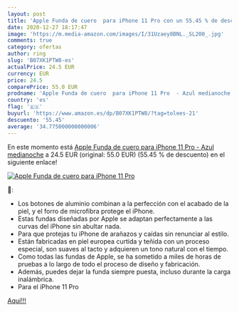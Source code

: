 ```yaml
---
layout: post
title: 'Apple Funda de cuero  para iPhone 11 Pro con un 55.45 % de descuento'
date: 2020-12-27 18:17:47
image: 'https://m.media-amazon.com/images/I/31Uzaey8BNL._SL200_.jpg'
comments: true
category: ofertas
author: ring
slug: 'B07XK1PTW8-es'
actualPrice: 24.5 EUR
currency: EUR
price: 24.5
comparePrice: 55.0 EUR
prodname: 'Apple Funda de cuero  para iPhone 11 Pro  - Azul medianoche'
country: 'es'
flag: '🇪🇸'
buyurl: 'https://www.amazon.es/dp/B07XK1PTW8/?tag=tolees-21'
descuento: '55.45'
average: '34.775000000000006'
---
```


En este momento está [Apple Funda de cuero  para iPhone 11 Pro  - Azul medianoche](https://www.amazon.es/dp/B07XK1PTW8/?tag=tolees-21) a 24.5 EUR (original: 55.0 EUR) (55.45 %  de descuento) en el siguiente enlace!

[![Apple Funda de cuero  para iPhone 11 Pro](https://m.media-amazon.com/images/I/31Uzaey8BNL._SL200_.jpg)](https://www.amazon.es/dp/B07XK1PTW8/?tag=tolees-21)

🔎:

- Los botones de aluminio combinan a la perfección con el acabado de la piel, y el forro de microfibra protege el iPhone.
- Estas fundas diseñadas por Apple se adaptan perfectamente a las curvas del iPhone sin abultar nada.
- Para que protejas tu iPhone de arañazos y caídas sin renunciar al estilo.
- Están fabricadas en piel europea curtida y teñida con un proceso especial, son suaves al tacto y adquieren un tono natural con el tiempo.
- Como todas las fundas de Apple, se ha sometido a miles de horas de pruebas a lo largo de todo el proceso de diseño y fabricación.
- Además, puedes dejar la funda siempre puesta, incluso durante la carga inalámbrica.
- Para el iPhone 11 Pro

[Aquí!!!](https://www.amazon.es/dp/B07XK1PTW8/?tag=tolees-21)
